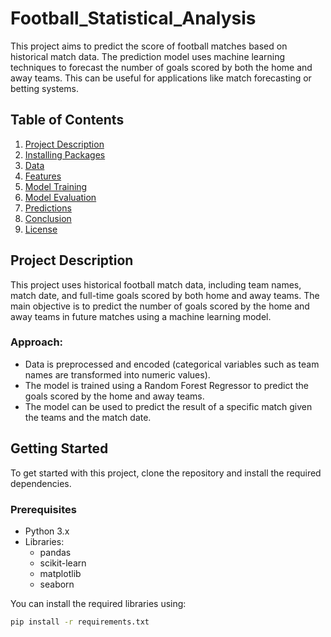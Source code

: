 # Football_Statistical_Analysis

This project aims to predict the score of football matches based on historical match data. The prediction model uses machine learning techniques to forecast the number of goals scored by both the home and away teams. This can be useful for applications like match forecasting or betting systems.

## Table of Contents
1. [Project Description](#project-description)
2. [Installing Packages](#packages)
3. [Data](#data)
4. [Features](#features)
5. [Model Training](#model-training)
6. [Model Evaluation](#model-evaluation)
7. [Predictions](#predictions)
8. [Conclusion](#conclusion)
9. [License](#license)

## Project Description

This project uses historical football match data, including team names, match date, and full-time goals scored by both home and away teams. The main objective is to predict the number of goals scored by the home and away teams in future matches using a machine learning model.

### Approach:
- Data is preprocessed and encoded (categorical variables such as team names are transformed into numeric values).
- The model is trained using a Random Forest Regressor to predict the goals scored by the home and away teams.
- The model can be used to predict the result of a specific match given the teams and the match date.

## Getting Started

To get started with this project, clone the repository and install the required dependencies.

### Prerequisites

- Python 3.x
- Libraries:
  - pandas
  - scikit-learn
  - matplotlib
  - seaborn

You can install the required libraries using:

```bash
pip install -r requirements.txt
